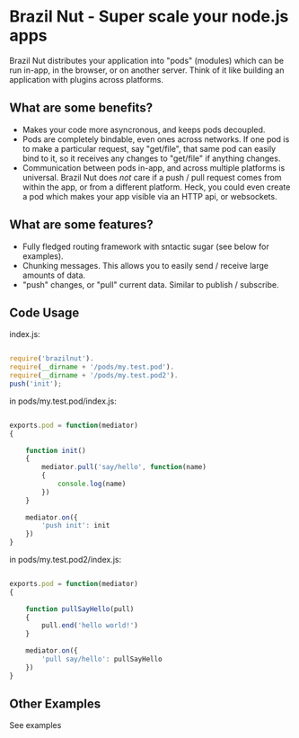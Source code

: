 Brazil Nut - Super scale your node.js apps 
==========================================

Brazil Nut distributes your application into "pods" (modules) which can be run in-app, in the browser, or on another server. Think of it like building an application with plugins across platforms.

What are some benefits?
----------------------

- Makes your code more asyncronous, and keeps pods decoupled. 
- Pods are completely bindable, even ones across networks. If one pod is to make a particular request, say "get/file", that same pod can easily bind to it, so it receives any changes to "get/file" if anything changes.
- Communication between pods in-app, and across multiple platforms is universal. Brazil Nut does *not* care if a push / pull request comes from within the app, or from a different platform. Heck, you could even create a pod which makes your app visible via an HTTP api, or websockets.

What are some features?
-----------------------
	
- Fully fledged routing framework with sntactic sugar (see below for examples).
- Chunking messages. This allows you to easily send / receive large amounts of data.
- "push" changes, or "pull" current data. Similar to publish / subscribe.


Code Usage
----------

index.js:

```javascript

require('brazilnut').
require(__dirname + '/pods/my.test.pod').
require(__dirname + '/pods/my.test.pod2').
push('init');

```

in pods/my.test.pod/index.js:


```javascript

exports.pod = function(mediator)
{
	
	function init()
	{
		mediator.pull('say/hello', function(name)
		{
			console.log(name)
		})
	}
	
	mediator.on({
		'push init': init
	})
}

```

in pods/my.test.pod2/index.js:


```javascript

exports.pod = function(mediator)
{
	
	function pullSayHello(pull)
	{
		pull.end('hello world!')
	}
	
	mediator.on({
		'pull say/hello': pullSayHello
	})
}

```

Other Examples
--------------

See examples